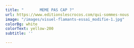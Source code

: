 ```yaml
---
title: "       MEME PAS CAP ?"
url: https://www.editionslescrocos.com/qui-sommes-nous
image: "/images/visuel-flamants-essai_modifie-1.jpg"
colorBg: white
colorText: yellow-200
subtitle: ''

---
```

